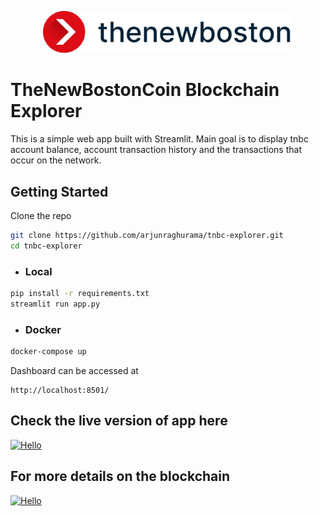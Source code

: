 <p align="center">
  <img alt="thenewboston logo" src="./tnb.png" width="400">
</p>

# TheNewBostonCoin Blockchain Explorer
This is a simple web app built with Streamlit. Main goal is to display tnbc account balance, account transaction history and the transactions that occur on the network.

## Getting Started
Clone the repo
```bash
git clone https://github.com/arjunraghurama/tnbc-explorer.git
cd tnbc-explorer
```
* ### Local 
```bash
pip install -r requirements.txt
streamlit run app.py
```
* ### Docker
```bash
docker-compose up 
```
Dashboard can be accessed at 
```URL
http://localhost:8501/
```

## Check the live version of app here
[![Hello](https://img.shields.io/badge/TNBC%20Explorer-Let's%20Explore-green?style=for-the-badge&logo=appveyor)](https://tnbc-explorer.herokuapp.com/)

  
## For more details on the blockchain

[![Hello](https://img.shields.io/badge/thenewboston-blockchain-blue?style=for-the-badge&logo=appveyor)](https://github.com/thenewboston-developers)






